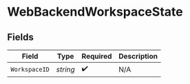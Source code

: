 # WebBackendWorkspaceState


## Fields

| Field              | Type               | Required           | Description        |
| ------------------ | ------------------ | ------------------ | ------------------ |
| `WorkspaceID`      | *string*           | :heavy_check_mark: | N/A                |